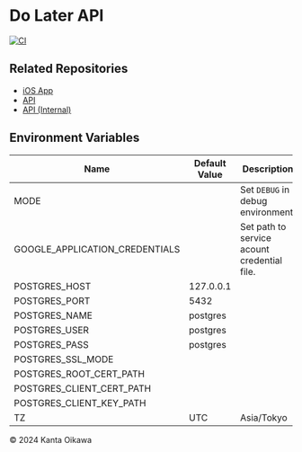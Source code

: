 # Do Later API

[![CI](https://github.com/dolater/dolater-api/actions/workflows/ci.yaml/badge.svg)](https://github.com/dolater/dolater-api/actions/workflows/ci.yaml)

## Related Repositories
- [iOS App](https://github.com/dolater/dolater-ios)
- [API](https://github.com/dolater/dolater-api)
- [API (Internal)](https://github.com/dolater/dolater-internal-api)

## Environment Variables

| Name                           | Default Value | Description                                 |
| ------------------------------ | ------------- | ------------------------------------------- |
| MODE                           |               | Set `DEBUG` in debug environment.           |
| GOOGLE_APPLICATION_CREDENTIALS |               | Set path to service acount credential file. |
| POSTGRES_HOST                  | 127.0.0.1     |                                             |
| POSTGRES_PORT                  | 5432          |                                             |
| POSTGRES_NAME                  | postgres      |                                             |
| POSTGRES_USER                  | postgres      |                                             |
| POSTGRES_PASS                  | postgres      |                                             |
| POSTGRES_SSL_MODE              |               |                                             |
| POSTGRES_ROOT_CERT_PATH        |               |                                             |
| POSTGRES_CLIENT_CERT_PATH      |               |                                             |
| POSTGRES_CLIENT_KEY_PATH       |               |                                             |
| TZ                             | UTC           | Asia/Tokyo                                  |

&copy; 2024 Kanta Oikawa
